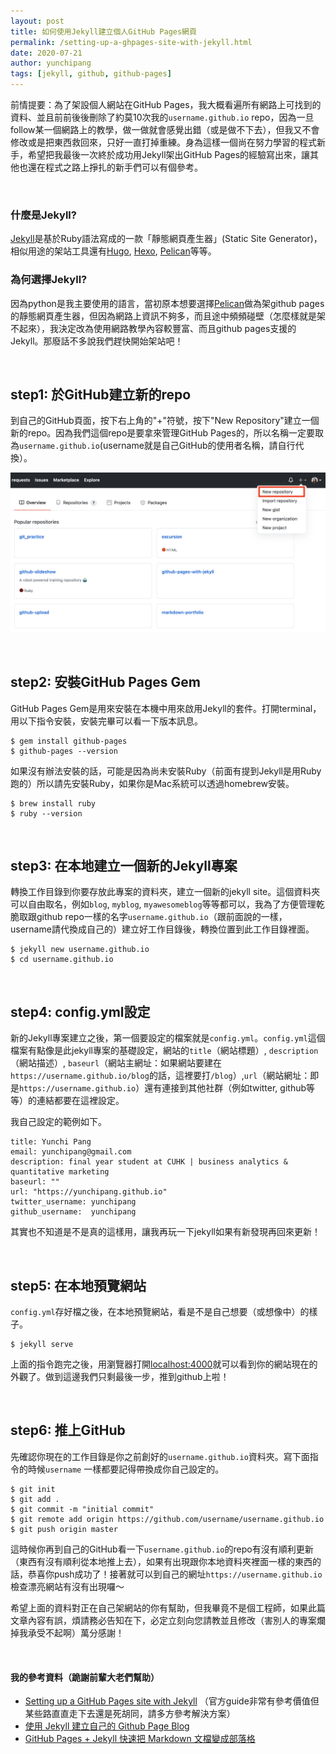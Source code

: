 ```yaml
---
layout: post
title: 如何使用Jekyll建立個人GitHub Pages網頁
permalink: /setting-up-a-ghpages-site-with-jekyll.html
date: 2020-07-21
author: yunchipang
tags: [jekyll, github, github-pages]
---
```


前情提要：為了架設個人網站在GitHub Pages，我大概看遍所有網路上可找到的資料、並且前前後後刪除了約莫10次我的`username.github.io` repo，因為一旦follow某一個網路上的教學，做一做就會感覺出錯（或是做不下去），但我又不會修改或是把東西救回來，只好一直打掉重練。身為這樣一個尚在努力學習的程式新手，希望把我最後一次終於成功用Jekyll架出GitHub Pages的經驗寫出來，讓其他也還在程式之路上掙扎的新手們可以有個參考。

<br/>

### 什麼是Jekyll?
[Jekyll](https://jekyllrb.com/)是基於Ruby語法寫成的一款「靜態網頁產生器」(Static Site Generator)，相似用途的架站工具還有[Hugo](https://gohugo.io/), [Hexo](https://hexo.io/), [Pelican](https://blog.getpelican.com/)等等。

### 為何選擇Jekyll?
因為python是我主要使用的語言，當初原本想要選擇[Pelican](https://blog.getpelican.com/)做為架github pages的靜態網頁產生器，但因為網路上資訊不夠多，而且途中頻頻碰壁（怎麼樣就是架不起來），我決定改為使用網路教學內容較豐富、而且github pages支援的Jekyll。那廢話不多說我們趕快開始架站吧！

<br/>

## step1: 於GitHub建立新的repo
到自己的GitHub頁面，按下右上角的"+"符號，按下"New Repository"建立一個新的repo。因為我們這個repo是要拿來管理GitHub Pages的，所以名稱一定要取為`username.github.io`(username就是自己GitHub的使用者名稱，請自行代換）。

![screenshot](/assets/images/2020-07-21-create-a-new-repo.png)

<br/>

## step2: 安裝GitHub Pages Gem
GitHub Pages Gem是用來安裝在本機中用來啟用Jekyll的套件。打開terminal，用以下指令安裝，安裝完畢可以看一下版本訊息。

	$ gem install github-pages
	$ github-pages --version

如果沒有辦法安裝的話，可能是因為尚未安裝Ruby（前面有提到Jekyll是用Ruby跑的）所以請先安裝Ruby，如果你是Mac系統可以透過homebrew安裝。

    $ brew install ruby
    $ ruby --version

<br/>

## step3: 在本地建立一個新的Jekyll專案
轉換工作目錄到你要存放此專案的資料夾，建立一個新的jekyll site。這個資料夾可以自由取名，例如`blog`, `myblog`, `myawesomeblog`等等都可以，我為了方便管理乾脆取跟github repo一樣的名字`username.github.io`（跟前面說的一樣，username請代換成自己的）建立好工作目錄後，轉換位置到此工作目錄裡面。

	$ jekyll new username.github.io
	$ cd username.github.io


<br/>

## step4: config.yml設定
新的Jekyll專案建立之後，第一個要設定的檔案就是`config.yml`。`config.yml`這個檔案有點像是此jekyll專案的基礎設定，網站的`title`（網站標題）, `description`（網站描述）, `baseurl`（網站主網址：如果網站要建在`https://username.github.io/blog`的話，這裡要打`/blog`）,`url`（網站網址：即是`https://username.github.io`）還有連接到其他社群（例如twitter, github等等）的連結都要在這裡設定。

我自己設定的範例如下。

	title: Yunchi Pang
	email: yunchipang@gmail.com
	description: final year student at CUHK | business analytics & quantitative marketing
	baseurl: ""
	url: "https://yunchipang.github.io"
	twitter_username: yunchipang
	github_username:  yunchipang

其實也不知道是不是真的這樣用，讓我再玩一下jekyll如果有新發現再回來更新！

<br/>

## step5: 在本地預覽網站
`config.yml`存好檔之後，在本地預覽網站，看是不是自己想要（或想像中）的樣子。

	$ jekyll serve

上面的指令跑完之後，用瀏覽器打開[localhost:4000](https://localhost:4000)就可以看到你的網站現在的外觀了。做到這邊我們只剩最後一步，推到github上啦！

<br/>

## step6: 推上GitHub
先確認你現在的工作目錄是你之前創好的`username.github.io`資料夾。寫下面指令的時候`username` 一樣都要記得帶換成你自己設定的。

	$ git init
	$ git add .
	$ git commit -m "initial commit"
	$ git remote add origin https://github.com/username/username.github.io
	$ git push origin master

這時候你再到自己的GitHub看一下`username.github.io`的repo有沒有順利更新（東西有沒有順利從本地推上去），如果有出現跟你本地資料夾裡面一樣的東西的話，恭喜你push成功了！接著就可以到自己的網址`https://username.github.io`檢查漂亮網站有沒有出現囉～

希望上面的資料對正在自己架網站的你有幫助，但我畢竟不是個工程師，如果此篇文章內容有誤，煩請務必告知在下，必定立刻向您請教並且修改（害別人的專案爛掉我承受不起啊）萬分感謝！

<br/>

#### 我的參考資料（跪謝前輩大老們幫助）
-  [Setting up a GitHub Pages site with Jekyll](https://docs.github.com/en/github/working-with-github-pages/setting-up-a-github-pages-site-with-jekyll) （官方guide非常有參考價值但某些路直直走下去還是死胡同，請多方參考解決方案）
- [使用 Jekyll 建立自己的 Github Page Blog](https://nk910216.github.io/2017/02/05/HowToSetupBlog/)
- [GitHub Pages + Jekyll 快速把 Markdown 文檔變成部落格](https://fokayx.com/2015/05/14/GitHubPages-Jekyll.html)

